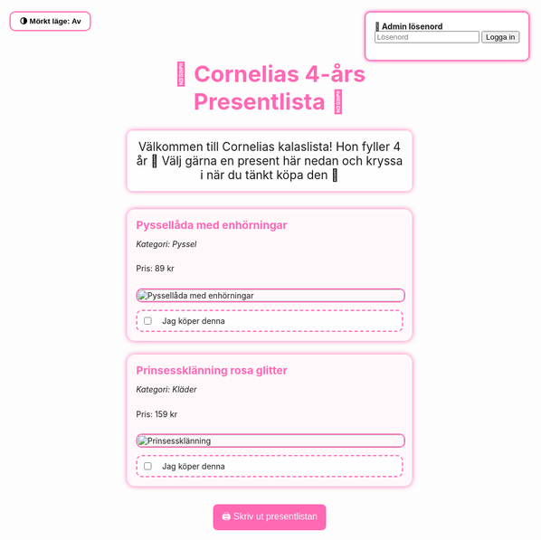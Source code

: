 <!DOCTYPE html>
<html lang="sv">
<head>
  <meta charset="UTF-8">
  <meta name="viewport" content="width=device-width, initial-scale=1.0">
  <title>🎂 Cornelias 4-årskalas - Presentlista 🎁</title>
  <style>
    :root {
      --accent: #ff69b4;
      --background-light: #fff0f6;
      --background-dark: #1a1a1a;
      --text-light: #222;
      --text-dark: #eee;
    }

    body {
      font-family: 'Comic Sans MS', cursive, sans-serif;
      background-color: var(--background-light);
      background-image: url('https://www.transparenttextures.com/patterns/stardust.png');
      background-repeat: repeat;
      color: var(--text-light);
      margin: 0;
      padding: 2rem;
      transition: all 0.3s ease;
    }

    body.dark-mode {
      background-color: var(--background-dark);
      color: var(--text-dark);
    }

    h1 {
      text-align: center;
      color: var(--accent);
      font-size: 2.5rem;
      text-shadow: 1px 1px 3px #fff;
    }

    .intro {
      text-align: center;
      font-size: 1.3rem;
      margin-bottom: 2rem;
      background-color: rgba(255, 255, 255, 0.8);
      padding: 1rem;
      border-radius: 10px;
      max-width: 500px;
      margin-inline: auto;
      box-shadow: 0 0 8px var(--accent);
    }

    .present {
      background-color: #fff8fb;
      border-radius: 14px;
      padding: 1rem;
      margin: 1.5rem auto;
      max-width: 600px;
      box-shadow: 0 0 10px var(--accent);
      display: flex;
      flex-direction: column;
      gap: 0.8rem;
      transition: all 0.3s ease;
    }

    .present strong {
      font-size: 1.2rem;
      color: var(--accent);
    }

    .present img.preview {
      width: 100%;
      max-height: 160px;
      object-fit: contain;
      border-radius: 10px;
      border: 2px solid var(--accent);
    }

    .checkbox-wrapper {
      display: flex;
      align-items: center;
      gap: 1rem;
      padding: 0.5rem;
      background: rgba(255, 255, 255, 0.8);
      border: 2px dashed var(--accent);
      border-radius: 10px;
    }

    .checkbox-wrapper input[type='checkbox'] {
      width: 25px;
      height: 25px;
      accent-color: var(--accent);
    }

    .buy-link {
      text-align: center;
      background-color: var(--accent);
      color: #fff;
      padding: 0.4rem 1rem;
      border-radius: 8px;
      text-decoration: none;
      font-weight: bold;
      display: inline-block;
      width: fit-content;
    }

    #adminLogin {
      position: fixed;
      top: 20px;
      right: 20px;
      background: white;
      border: 2px solid var(--accent);
      padding: 1rem;
      border-radius: 10px;
      box-shadow: 0 0 6px var(--accent);
    }

    #toggleMode {
      position: fixed;
      top: 20px;
      left: 20px;
      background-color: white;
      border: 2px solid var(--accent);
      padding: 0.5rem 1rem;
      border-radius: 10px;
      cursor: pointer;
      font-weight: bold;
    }
  </style>
</head>
<body>
  <button id="toggleMode" onclick="toggleDarkMode()">🌗 Mörkt läge: Av</button>

  <div id="adminLogin">
    <label for="adminPass"><strong>🔐 Admin lösenord</strong></label><br>
    <input type="password" id="adminPass" placeholder="Lösenord">
    <button onclick="checkPassword()">Logga in</button>
    <p id="loginError" style="color:red;"></p>
  </div>

  <h1>🎉 Cornelias 4-års Presentlista 🎉</h1>
  <div class="intro">
    Välkommen till Cornelias kalaslista! Hon fyller 4 år 🎂 Välj gärna en present här nedan och kryssa i när du tänkt köpa den 🎁
  </div>

  <div class="present" id="present-pyssel">
    <strong>Pyssellåda med enhörningar</strong>
    <em>Kategori: Pyssel</em>
    <p>Pris: 89 kr</p>
    <img class="preview" src="https://cdn.pixabay.com/photo/2017/03/02/09/04/unicorn-2119555_1280.png" alt="Pyssellåda med enhörningar">
    <div class="checkbox-wrapper">
      <input type="checkbox" id="pyssel" onchange="toggleSelected('present-pyssel', this)">
      <label for="pyssel">Jag köper denna</label>
    </div>
  </div>

  <div class="present" id="present-klanning">
    <strong>Prinsessklänning rosa glitter</strong>
    <em>Kategori: Kläder</em>
    <p>Pris: 159 kr</p>
    <img class="preview" src="https://cdn.pixabay.com/photo/2020/04/27/11/39/girl-5100432_1280.jpg" alt="Prinsessklänning">
    <div class="checkbox-wrapper">
      <input type="checkbox" id="klanning" onchange="toggleSelected('present-klanning', this)">
      <label for="klanning">Jag köper denna</label>
    </div>
  </div>

  <div style="text-align:center; margin-top: 2rem;">
    <button onclick="window.print()" style="font-size: 1rem; background-color: var(--accent); color: white; padding: 0.6rem 1rem; border: none; border-radius: 8px; cursor: pointer;">
      🖨️ Skriv ut presentlistan
    </button>
  </div>

  <script>
    function toggleSelected(id, checkbox) {
      const card = document.getElementById(id);
      const label = card.querySelector("label");
      if (checkbox.checked) {
        card.style.opacity = "0.5";
        card.style.order = "999";
        label.textContent = "Vald";
      } else {
        card.style.opacity = "1";
        card.style.order = "0";
        label.textContent = "Jag köper denna";
      }
    }

    function toggleDarkMode() {
      const body = document.body;
      const isDark = body.classList.toggle('dark-mode');
      document.getElementById('toggleMode').textContent = isDark ? '🌞 Mörkt läge: På' : '🌗 Mörkt läge: Av';
    }

    function checkPassword() {
      const pass = document.getElementById('adminPass').value;
      const error = document.getElementById('loginError');
      if (pass === 'cornelia123') {
        alert("Inloggning lyckades – adminfunktioner kommer snart!");
        error.textContent = '';
      } else {
        error.textContent = 'Fel lösenord';
      }
    }
  </script>
</body>
</html>
